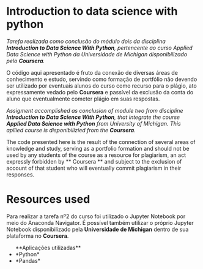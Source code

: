 # Introduction to data science with python

*Tarefa realizada como conclusão do módulo dois da disciplina **Introduction to Data Science With Python**, pertencente ao 
curso *Applied Data Science with Python* da Universidade de Michigan disponibilizado pelo **Coursera**.*

O código aqui apresentado é fruto da conexão de diversas áreas de conhecimento e estudo, servindo como formação de portfólio não devendo ser utilizado por eventuais alunos do curso como recurso para o plágio, ato expressamente vedado pelo **Coursera** e passível da exclusão da conta do aluno que eventualmente cometer plágio em suas respostas.

*Assigment accomplished as conclusion of module two from discipline **Introduction to Data Science With Python**, that integrate the 
course **Applied Data Science with Python** from University of Michigan. This apllied course is disponibilizied from the **Coursera**.*

The code presented here is the result of the connection of several areas of knowledge and study, serving as a portfolio formation and should not be used by any students of the course as a resource for plagiarism, an act expressly forbidden by ** Coursera ** and subject to the exclusion of account of that student who will eventually commit plagiarism in their responses.

# Resources used

Para realizar a tarefa nº2 do curso foi utilizado o Jupyter Notebook por meio do Anaconda Navigator. É possível também utilizar o próprio Jupyter Notebook disponibilizado pela **Universidade de Michigan** dentro de sua plataforma no **Coursera**. 

<ul>**Aplicações utilizadas**
  
  <li>*Python*</li>
  <li>*Pandas*</li>
</ul>
